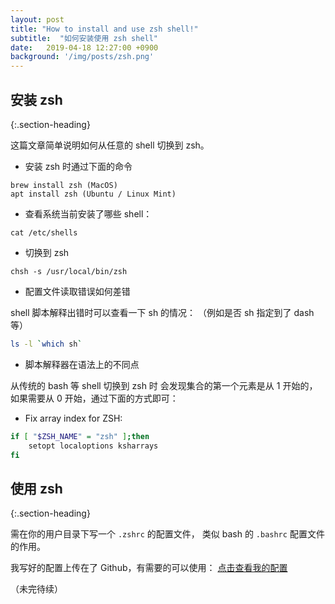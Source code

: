 ```yaml
---
layout: post
title: "How to install and use zsh shell!"
subtitle:  "如何安装使用 zsh shell"
date:   2019-04-18 12:27:00 +0900
background: '/img/posts/zsh.png'
---
```


## 安装 zsh
{:.section-heading}

这篇文章简单说明如何从任意的 shell 切换到 zsh。

* 安装 zsh 时通过下面的命令
```
brew install zsh (MacOS)
apt install zsh (Ubuntu / Linux Mint)
```

* 查看系统当前安装了哪些 shell：
```
cat /etc/shells
```

* 切换到 zsh
```
chsh -s /usr/local/bin/zsh
```

* 配置文件读取错误如何差错

shell 脚本解释出错时可以查看一下 sh 的情况：
（例如是否 sh 指定到了 dash 等）

```sh
ls -l `which sh`
```

* 脚本解释器在语法上的不同点

从传统的 bash 等 shell 切换到 zsh 时
会发现集合的第一个元素是从 1 开始的，
如果需要从 0 开始，通过下面的方式即可：

* Fix array index for ZSH:
```sh
if [ "$ZSH_NAME" = "zsh" ];then
	setopt localoptions ksharrays
fi
```

## 使用 zsh
{:.section-heading}

需在你的用户目录下写一个 `.zshrc` 的配置文件，
类似 bash 的 `.bashrc` 配置文件的作用。

我写好的配置上传在了 Github，有需要的可以使用：
[点击查看我的配置](https://github.com/xinii/xinconfig/blob/master/profile/core/zsh.sh)

（未完待续）

